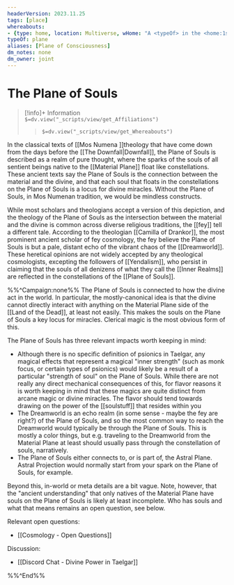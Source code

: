 ```yaml
---
headerVersion: 2023.11.25
tags: [place]
whereabouts: 
- {type: home, location: Multiverse, wHome: "A <typeOf> in the <home:1s>"}
typeOf: plane
aliases: [Plane of Consciousness]
dm_notes: none
dm_owner: joint
---
```

# The Plane of Souls
>[!info]+ Information  
> `$=dv.view("_scripts/view/get_Affiliations")`  
>> `$=dv.view("_scripts/view/get_Whereabouts")`

In the classical texts of [[Mos Numena ]]theology that have come down from the days before the [[The Downfall|Downfall]], the Plane of Souls is described as a realm of pure thought, where the sparks of the souls of all sentient beings native to the [[Material Plane]] float like constellations. These ancient texts say the Plane of Souls is the connection between the material and the divine, and that each soul that floats in the constellations on the Plane of Souls is a locus for divine miracles. Without the Plane of Souls, in Mos Numenan tradition, we would be mindless constructs. 

While most scholars and theologians accept a version of this depiction, and the theology of the Plane of Souls as the intersection between the material and the divine is common across diverse religious traditions, the [[fey]] tell a different tale. According to the theologian [[Camilla of Drankor]], the most prominent ancient scholar of fey cosmology, the fey believe the Plane of Souls is but a pale, distant echo of the vibrant chaos of the [[Dreamworld]]. These heretical opinions are not widely accepted by any theological cosmologists, excepting the followers of [[Yendalism]], who persist in claiming that the souls of all denizens of what they call the [[Inner Realms]] are reflected in the constellations of the [[Plane of Souls]]. 

%%^Campaign:none%%
The Plane of Souls is connected to how the divine act in the world. In particular, the mostly-canonical idea is that the divine cannot directly interact with anything on the Material Plane side of the [[Land of the Dead]], at least not easily. This makes the souls on the Plane of Souls a key locus for miracles. Clerical magic is the most obvious form of this.

The Plane of Souls has three relevant impacts worth keeping in mind:
- Although there is no specific definition of psionics in Taelgar, any magical effects that represent a magical "inner strength" (such as monk focus, or certain types of psionics) would likely be a result of a particular "strength of soul" on the Plane of Souls. While there are not really any direct mechanical consequences of this, for flavor reasons it is worth keeping in mind that these magics are quite distinct from arcane magic or divine miracles. The flavor should tend towards drawing on the power of the [[soulstuff]] that resides within you
- The Dreamworld is an echo realm (in some sense - maybe the fey are right?) of the Plane of Souls, and so the most common way to reach the Dreamworld would typically be through the Plane of Souls. This is mostly a color things, but e.g. traveling to the Dreamworld from the Material Plane at least should usually pass through the constellation of souls, narratively.
- The Plane of Souls either connects to, or is part of, the Astral Plane. Astral Projection would normally start from your spark on the Plane of Souls, for example. 

Beyond this, in-world or meta details are a bit vague. Note, however, that the "ancient understanding" that only natives of the Material Plane have souls on the Plane of Souls is likely at least incomplete. Who has souls and what that means remains an open question, see below.

Relevant open questions:
- [[Cosmology - Open Questions]]

Discussion:
- [[Discord Chat - Divine Power in Taelgar]]

%%^End%%